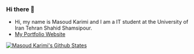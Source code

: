 ### Hi there 👋

- Hi, my name is Masoud Karimi and I am a IT student at the University of Iran Tehran Shahid Shamsipour.
- [My Portfolio Website](https://www.masoudkarimi.ir)

[![Masoud Karimi's Github States](https://github-readme-stats.vercel.app/api?username=masoudkaarimi&show_icons=true&theme=dracula)](https://github.com/masoudkaarimi/github-readme-stats)

<!--
**masoudkaarimi/github-readme-stats** is a ✨ _special_ ✨ repository because its `README.md` (this file) appears on your GitHub profile.
-->
